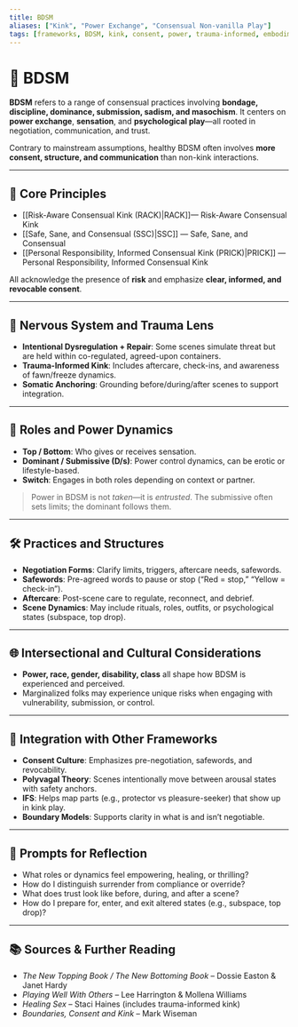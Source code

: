 ```yaml
---
title: BDSM
aliases: ["Kink", "Power Exchange", "Consensual Non-vanilla Play"]
tags: [frameworks, BDSM, kink, consent, power, trauma-informed, embodiment]
---
```


<!-- @format -->

# 🖤 BDSM

**BDSM** refers to a range of consensual practices involving **bondage, discipline, dominance, submission, sadism, and masochism**. It centers on **power exchange**, **sensation**, and **psychological play**—all rooted in negotiation, communication, and trust.

Contrary to mainstream assumptions, healthy BDSM often involves **more consent, structure, and communication** than non-kink interactions.

---

## 🔑 Core Principles

- [[Risk-Aware Consensual Kink (RACK)|RACK]]— Risk-Aware Consensual Kink
- [[Safe, Sane, and Consensual (SSC)|SSC]] — Safe, Sane, and Consensual
- [[Personal Responsibility, Informed Consensual Kink (PRICK)|PRICK]] — Personal Responsibility, Informed Consensual Kink

All acknowledge the presence of **risk** and emphasize **clear, informed, and revocable consent**.

---

## 🧠 Nervous System and Trauma Lens

- **Intentional Dysregulation + Repair**: Some scenes simulate threat but are held within co-regulated, agreed-upon containers.
- **Trauma-Informed Kink**: Includes aftercare, check-ins, and awareness of fawn/freeze dynamics.
- **Somatic Anchoring**: Grounding before/during/after scenes to support integration.

---

## 🧩 Roles and Power Dynamics

- **Top / Bottom**: Who gives or receives sensation.
- **Dominant / Submissive (D/s)**: Power control dynamics, can be erotic or lifestyle-based.
- **Switch**: Engages in both roles depending on context or partner.

> Power in BDSM is not _taken_—it is _entrusted_. The submissive often sets limits; the dominant follows them.

---

## 🛠 Practices and Structures

- **Negotiation Forms**: Clarify limits, triggers, aftercare needs, safewords.
- **Safewords**: Pre-agreed words to pause or stop (“Red = stop,” “Yellow = check-in”).
- **Aftercare**: Post-scene care to regulate, reconnect, and debrief.
- **Scene Dynamics**: May include rituals, roles, outfits, or psychological states (subspace, top drop).

---

## 🌐 Intersectional and Cultural Considerations

- **Power, race, gender, disability, class** all shape how BDSM is experienced and perceived.
- Marginalized folks may experience unique risks when engaging with vulnerability, submission, or control.

---

## 🔄 Integration with Other Frameworks

- **Consent Culture**: Emphasizes pre-negotiation, safewords, and revocability.
- **Polyvagal Theory**: Scenes intentionally move between arousal states with safety anchors.
- **IFS**: Helps map parts (e.g., protector vs pleasure-seeker) that show up in kink play.
- **Boundary Models**: Supports clarity in what is and isn’t negotiable.

---

## 💬 Prompts for Reflection

- What roles or dynamics feel empowering, healing, or thrilling?
- How do I distinguish surrender from compliance or override?
- What does trust look like before, during, and after a scene?
- How do I prepare for, enter, and exit altered states (e.g., subspace, top drop)?

---

## 📚 Sources & Further Reading

- _The New Topping Book / The New Bottoming Book_ – Dossie Easton & Janet Hardy
- _Playing Well With Others_ – Lee Harrington & Mollena Williams
- _Healing Sex_ – Staci Haines (includes trauma-informed kink)
- _Boundaries, Consent and Kink_ – Mark Wiseman
